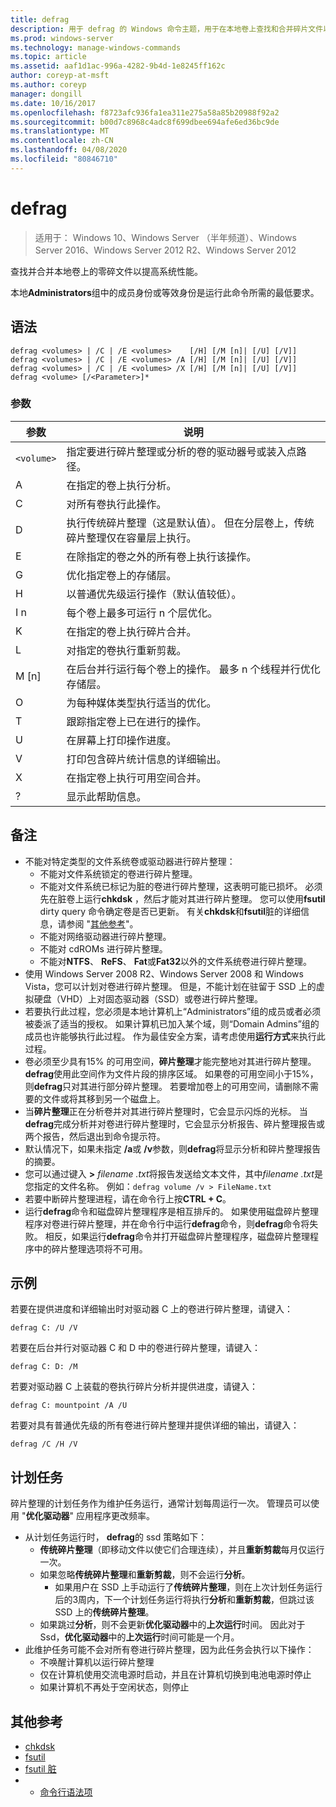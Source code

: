```yaml
---
title: defrag
description: 用于 defrag 的 Windows 命令主题，用于在本地卷上查找和合并碎片文件以提高系统性能。
ms.prod: windows-server
ms.technology: manage-windows-commands
ms.topic: article
ms.assetid: aaf1d1ac-996a-4282-9b4d-1e8245ff162c
author: coreyp-at-msft
ms.author: coreyp
manager: dongill
ms.date: 10/16/2017
ms.openlocfilehash: f8723afc936fa1ea311e275a58a85b20988f92a2
ms.sourcegitcommit: b00d7c8968c4adc8f699dbee694afe6ed36bc9de
ms.translationtype: MT
ms.contentlocale: zh-CN
ms.lasthandoff: 04/08/2020
ms.locfileid: "80846710"
---
```

# <a name="defrag"></a>defrag

>适用于： Windows 10、Windows Server （半年频道）、Windows Server 2016、Windows Server 2012 R2、Windows Server 2012

查找并合并本地卷上的零碎文件以提高系统性能。

本地**Administrators**组中的成员身份或等效身份是运行此命令所需的最低要求。

## <a name="syntax"></a>语法
```
defrag <volumes> | /C | /E <volumes>    [/H] [/M [n]| [/U] [/V]]
defrag <volumes> | /C | /E <volumes> /A [/H] [/M [n]| [/U] [/V]]
defrag <volumes> | /C | /E <volumes> /X [/H] [/M [n]| [/U] [/V]]
defrag <volume> [/<Parameter>]*
```
### <a name="parameters"></a>参数

|参数|说明|
|-------|--------|
|`<volume>`|指定要进行碎片整理或分析的卷的驱动器号或装入点路径。|
|A|在指定的卷上执行分析。|
|C|对所有卷执行此操作。|
|D|执行传统碎片整理（这是默认值）。 但在分层卷上，传统碎片整理仅在容量层上执行。|
|E|在除指定的卷之外的所有卷上执行该操作。|
|G|优化指定卷上的存储层。|
|H|以普通优先级运行操作（默认值较低）。|
|I n|每个卷上最多可运行 n 个层优化。|
|K|在指定的卷上执行碎片合并。|
|L|对指定的卷执行重新剪裁。|
|M [n]|在后台并行运行每个卷上的操作。 最多 n 个线程并行优化存储层。|
|O|为每种媒体类型执行适当的优化。|
|T|跟踪指定卷上已在进行的操作。|
|U|在屏幕上打印操作进度。|
|V|打印包含碎片统计信息的详细输出。|
|X|在指定卷上执行可用空间合并。|
|?|显示此帮助信息。|

## <a name="remarks"></a>备注
- 不能对特定类型的文件系统卷或驱动器进行碎片整理：
  -   不能对文件系统锁定的卷进行碎片整理。
  -   不能对文件系统已标记为脏的卷进行碎片整理，这表明可能已损坏。 必须先在脏卷上运行**chkdsk** ，然后才能对其进行碎片整理。 您可以使用**fsutil** dirty query 命令确定卷是否已更新。 有关**chkdsk**和**fsutil**脏的详细信息，请参阅 "[其他参考](defrag.md#BKMK_additionalRef)"。
  -   不能对网络驱动器进行碎片整理。
  -   不能对 cdROMs 进行碎片整理。
  -   不能对**NTFS**、 **ReFS**、 **Fat**或**Fat32**以外的文件系统卷进行碎片整理。
- 使用 Windows Server 2008 R2、Windows Server 2008 和 Windows Vista，您可以计划对卷进行碎片整理。 但是，不能计划在驻留于 SSD 上的虚拟硬盘（VHD）上对固态驱动器（SSD）或卷进行碎片整理。
- 若要执行此过程，您必须是本地计算机上“Administrators”组的成员或者必须被委派了适当的授权。 如果计算机已加入某个域，则“Domain Admins”组的成员也许能够执行此过程。 作为最佳安全方案，请考虑使用**运行方式**来执行此过程。
- 卷必须至少具有15% 的可用空间，**碎片整理**才能完整地对其进行碎片整理。 **defrag**使用此空间作为文件片段的排序区域。 如果卷的可用空间小于15%，则**defrag**只对其进行部分碎片整理。 若要增加卷上的可用空间，请删除不需要的文件或将其移到另一个磁盘上。
- 当**碎片整理**正在分析卷并对其进行碎片整理时，它会显示闪烁的光标。 当**defrag**完成分析并对卷进行碎片整理时，它会显示分析报告、碎片整理报告或两个报告，然后退出到命令提示符。
- 默认情况下，如果未指定 **/a**或 **/v**参数，则**defrag**将显示分析和碎片整理报告的摘要。
- 您可以通过键入 **>** <em>filename .txt</em>将报告发送给文本文件，其中*filename .txt*是您指定的文件名称。 例如：`defrag volume /v > FileName.txt`
- 若要中断碎片整理进程，请在命令行上按**CTRL + C**。
- 运行**defrag**命令和磁盘碎片整理程序是相互排斥的。 如果使用磁盘碎片整理程序对卷进行碎片整理，并在命令行中运行**defrag**命令，则**defrag**命令将失败。 相反，如果运行**defrag**命令并打开磁盘碎片整理程序，磁盘碎片整理程序中的碎片整理选项将不可用。

## <a name="examples"></a><a name=BKMK_examples></a>示例
若要在提供进度和详细输出时对驱动器 C 上的卷进行碎片整理，请键入：
```
defrag C: /U /V
```
若要在后台并行对驱动器 C 和 D 中的卷进行碎片整理，请键入：
```
defrag C: D: /M
```
若要对驱动器 C 上装载的卷执行碎片分析并提供进度，请键入：
```
defrag C: mountpoint /A /U
```
若要对具有普通优先级的所有卷进行碎片整理并提供详细的输出，请键入：
```
defrag /C /H /V
```

## <a name="scheduled-task"></a><a name=BKMK_scheduledTask></a>计划任务
碎片整理的计划任务作为维护任务运行，通常计划每周运行一次。 管理员可以使用 "**优化驱动器**" 应用程序更改频率。
- 从计划任务运行时， **defrag**的 ssd 策略如下：
   - **传统碎片整理**（即移动文件以使它们合理连续），并且**重新剪裁**每月仅运行一次。
   - 如果忽略**传统碎片整理**和**重新剪裁**，则不会运行**分析**。
      - 如果用户在 SSD 上手动运行了**传统碎片整理**，则在上次计划任务运行后的3周内，下一个计划任务运行将执行**分析**和**重新剪裁**，但跳过该 SSD 上的**传统碎片整理**。
   - 如果跳过**分析**，则不会更新**优化驱动器**中的**上次运行**时间。  因此对于 Ssd，**优化驱动器**中的**上次运行**时间可能是一个月。
- 此维护任务可能不会对所有卷进行碎片整理，因为此任务会执行以下操作：
   - 不唤醒计算机以运行碎片整理
   - 仅在计算机使用交流电源时启动，并且在计算机切换到电池电源时停止
   - 如果计算机不再处于空闲状态，则停止

## <a name="additional-references"></a><a name=BKMK_additionalRef></a>其他参考
-   [chkdsk](chkdsk.md)
-   [fsutil](fsutil.md)
-   [fsutil 脏](fsutil-dirty.md)
-   - [命令行语法项](command-line-syntax-key.md)
